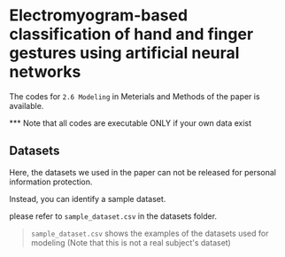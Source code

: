 # Electromyogram-based classification of hand and finger gestures using artificial neural networks

The codes for `2.6 Modeling` in Meterials and Methods of the paper is available.

*** Note that all codes are executable ONLY if your own data exist

## Datasets

Here, the datasets we used in the paper can not be released for personal information protection.

Instead, you can identify a sample dataset. 

please refer to `sample_dataset.csv` in the datasets folder.

> `sample_dataset.csv` shows the examples of the datasets used for modeling (Note that this is not a real subject's dataset)

